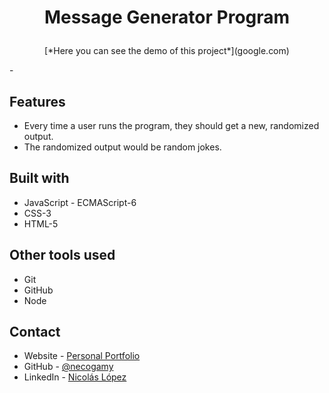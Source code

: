 # <p style='text-align: center'>**Message Generator Program**</p>
<p style='text-align: center'>[*Here you can see the demo of this project*](google.com)</p>
-

<br/>

## **Features**
* Every time a user runs the program, they should get a new, randomized output.
* The randomized output would be random jokes.

## **Built with**
* JavaScript - ECMAScript-6
* CSS-3
* HTML-5

## **Other tools used**
* Git
* GitHub
* Node

## **Contact**
- Website  - [Personal Portfolio](https://necogamy.github.io/Personal-Portfolio-Webpage/)
- GitHub   - [@necogamy](https://github.com/necogamy)
- LinkedIn - [Nicolás López](https://www.linkedin.com/in/nicogamy/)